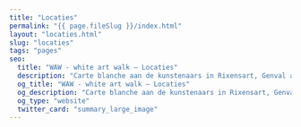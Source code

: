 ```yaml
---
title: "Locaties"
permalink: "{{ page.fileSlug }}/index.html"
layout: "locaties.html"
slug: "locaties"
tags: "pages"
seo:
  title: "WAW - white art walk – Locaties"
  description: "Carte blanche aan de kunstenaars in Rixensart, Genval and Rosières"
  og_title: "WAW - white art walk – Locaties"
  og_description: "Carte blanche aan de kunstenaars in Rixensart, Genval and Rosières"
  og_type: "website"
  twitter_card: "summary_large_image"
---
```



